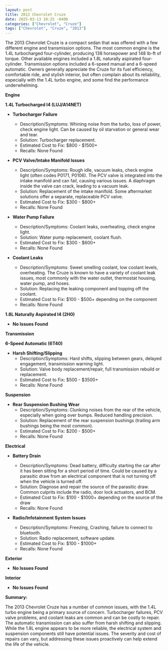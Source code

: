 ```yaml
---
layout: post
title: 2013 Chevrolet Cruze
date: 2025-03-13 10:25 -0400
categories: ["Chevrolet", "Cruze"]
tags: ["Chevrolet", "Cruze", "2013"]
---
```

The 2013 Chevrolet Cruze is a compact sedan that was offered with a few different engine and transmission options. The most common engine is the 1.4L turbocharged four-cylinder, producing 138 horsepower and 148 lb-ft of torque. Other available engines included a 1.8L naturally aspirated four-cylinder. Transmission options included a 6-speed manual and a 6-speed automatic. Owners generally appreciate the Cruze for its fuel efficiency, comfortable ride, and stylish interior, but often complain about its reliability, especially with the 1.4L turbo engine, and some find the performance underwhelming.

**Engine**

**1.4L Turbocharged I4 (LUJ/A14NET)**

*   **Turbocharger Failure**
    *   Description/Symptoms: Whining noise from the turbo, loss of power, check engine light. Can be caused by oil starvation or general wear and tear.
    *   Solution: Turbocharger replacement.
    *   Estimated Cost to Fix: $800 - $1500+
    *   Recalls: None Found

*   **PCV Valve/Intake Manifold Issues**
    *   Description/Symptoms: Rough idle, vacuum leaks, check engine light (often codes P0171, P0106). The PCV valve is integrated into the intake manifold and can fail, causing various issues. A diaphragm inside the valve can crack, leading to a vacuum leak.
    *   Solution: Replacement of the intake manifold. Some aftermarket solutions offer a separate, replaceable PCV valve.
    *   Estimated Cost to Fix: $300 - $800+
    *   Recalls: None Found

*   **Water Pump Failure**
    *   Description/Symptoms: Coolant leaks, overheating, check engine light.
    *   Solution: Water pump replacement, coolant flush.
    *   Estimated Cost to Fix: $300 - $600+
    *   Recalls: None Found

*   **Coolant Leaks**
    *   Description/Symptoms: Sweet smelling coolant, low coolant levels, overheating. The Cruze is known to have a variety of coolant leak issues, most commonly with the water outlet, thermostat housing, water pump, and hoses.
    *   Solution: Replacing the leaking component and topping off the coolant.
    *   Estimated Cost to Fix: $100 - $500+ depending on the component
    *   Recalls: None Found

**1.8L Naturally Aspirated I4 (2H0)**

*   **No Issues Found**

**Transmission**

**6-Speed Automatic (6T40)**

*   **Harsh Shifting/Slipping**
    *   Description/Symptoms: Hard shifts, slipping between gears, delayed engagement, transmission warning light.
    *   Solution: Valve body replacement/repair, full transmission rebuild or replacement.
    *   Estimated Cost to Fix: $500 - $3500+
    *   Recalls: None Found

**Suspension**

*   **Rear Suspension Bushing Wear**
    *   Description/Symptoms: Clunking noises from the rear of the vehicle, especially when going over bumps. Reduced handling precision.
    *   Solution: Replacement of the rear suspension bushings (trailing arm bushings being the most common).
    *   Estimated Cost to Fix: $200 - $500+
    *   Recalls: None Found

**Electrical**

*   **Battery Drain**
    *   Description/Symptoms: Dead battery, difficulty starting the car after it has been sitting for a short period of time. Could be caused by a parasitic draw from an electrical component that is not turning off when the vehicle is turned off.
    *   Solution: Diagnose and repair the source of the parasitic draw. Common culprits include the radio, door lock actuators, and BCM.
    *   Estimated Cost to Fix: $100 - $1000+ depending on the source of the draw
    *   Recalls: None Found

*   **Radio/Infotainment System Issues**
    *   Description/Symptoms: Freezing, Crashing, failure to connect to bluetooth.
    *   Solution: Radio replacement, software update.
    *   Estimated Cost to Fix: $100 - $1000+
    *   Recalls: None Found

**Exterior**

*   **No Issues Found**

**Interior**

*   **No Issues Found**

**Summary:**

The 2013 Chevrolet Cruze has a number of common issues, with the 1.4L turbo engine being a primary source of concern. Turbocharger failures, PCV valve problems, and coolant leaks are common and can be costly to repair. The automatic transmission can also suffer from harsh shifting and slipping. While the 1.8L engine appears to be more reliable, the electrical system and suspension components still have potential issues. The severity and cost of repairs can vary, but addressing these issues proactively can help extend the life of the vehicle.


